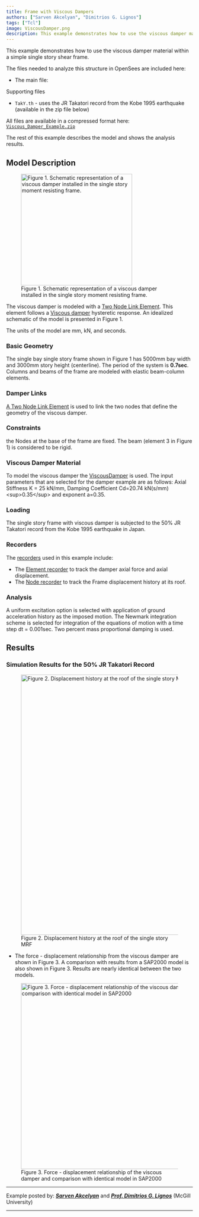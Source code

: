 ```yaml
---
title: Frame with Viscous Dampers
authors: ["Sarven Akcelyan", "Dimitrios G. Lignos"]
tags: ["Tcl"]
image: ViscousDamper.png
description: This example demonstrates how to use the viscous damper material within a simple single story shear frame.
---
```


This example demonstrates how to use the viscous damper material within
a simple single story shear frame.

The files needed to analyze this structure in OpenSees are included
here:

-   The main file:

Supporting files

-   `TakY.th` - uses the JR Takatori record from the Kobe 1995 earthquake
    (available in the zip file below)

All files are available in a compressed format here:
[`Viscous_Damper_Example.zip`](Viscous_Damper_Example.zip)

The rest of this example describes the model and shows the analysis
results.

## Model Description

<figure>
<img src="Viscous-Fig1.jpg"
title="Figure 1. Schematic representation of a viscous damper installed in the single story moment resisting frame."
width="300"
alt="Figure 1. Schematic representation of a viscous damper installed in the single story moment resisting frame." />
<figcaption aria-hidden="true">Figure 1. Schematic representation of a
viscous damper installed in the single story moment resisting
frame.</figcaption>
</figure>

The viscous damper is modeled with a [Two Node Link
Element](Two_Node_Link_Element "wikilink"). This element follows a
[Viscous damper](ViscousDamper_Material "wikilink") hysteretic response.
An idealized schematic of the model is presented in Figure 1.

The units of the model are mm, kN, and seconds.

### Basic Geometry 

The single bay single story frame shown in Figure 1 has 5000mm bay width
and 3000mm story height (centerline). The period of the system is
**0.7sec**. Columns and beams of the frame are modeled with elastic
beam-column elements.

### Damper Links

[A Two Node Link Element](Two_Node_Link_Element "wikilink") is used to
link the two nodes that define the geometry of the viscous damper.

### Constraints

the Nodes at the base of the frame are fixed. The beam (element 3 in
Figure 1) is considered to be rigid.

### Viscous Damper Material

To model the viscous damper the
[ViscousDamper](ViscousDamper_Material "wikilink") is used. The input
parameters that are selected for the damper example are as follows:
Axial Stiffness K = 25 kN/mm, Damping Coefficient Cd=20.74
kN(s/mm)\<sup\>0.35\</sup\> and exponent a=0.35.

### Loading

The single story frame with viscous damper is subjected to the 50% JR
Takatori record from the Kobe 1995 earthquake in Japan.

### Recorders

The [recorders](Recorder_Command "wikilink") used in this example
include:

-   The [Element recorder](Element_Recorder "wikilink") to track the
    damper axial force and axial displacement.
-   The [Node recorder](Node_Recorder "wikilink") to track the Frame
    displacement history at its roof.

### Analysis

A uniform excitation option is selected with application of ground
acceleration history as the imposed motion. The Newmark integration
scheme is selected for integration of the equations of motion with a
time step dt = 0.001sec. Two percent mass proportional damping is used.

## Results

### Simulation Results for the 50% JR Takatori Record

<figure>
<img src="./Viscous-Fig2.png"
title="Figure 2. Displacement history at the roof of the single story MRF"
width="700"
alt="Figure 2. Displacement history at the roof of the single story MRF" />
<figcaption aria-hidden="true">Figure 2. Displacement history at the
roof of the single story MRF</figcaption>
</figure>

-   The force - displacement relationship from the viscous damper are
    shown in Figure 3. A comparison with results from a SAP2000 model is
    also shown in Figure 3. Results are nearly identical between the two
    models.

<figure>
<img src="./Viscous1-Fig3.png"
title="Figure 3. Force - displacement relationship of the viscous damper and comparison with identical model in SAP2000"
width="500"
alt="Figure 3. Force - displacement relationship of the viscous damper and comparison with identical model in SAP2000" />
<figcaption aria-hidden="true">Figure 3. Force - displacement
relationship of the viscous damper and comparison with identical model
in SAP2000</figcaption>
</figure>

--------------

Example posted by:
***[Sarven Akcelyan](http://sarvenakcelyan.com)***
 and 
***[Prof. Dimitrios G. Lignos](http://dimitrios-lignos.research.mcgill.ca/PLignos.html)***
(McGill University)

------------------------------------------------------------------------
